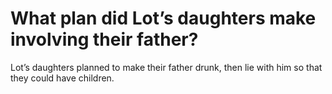 # What plan did Lot’s daughters make involving their father?

Lot’s daughters planned to make their father drunk, then lie with him so that they could have children.
